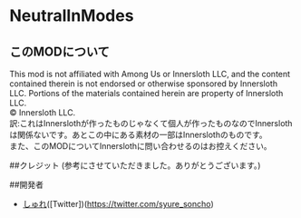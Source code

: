 # NeutralInModes

## このMODについて
This mod is not affiliated with Among Us or Innersloth LLC, and the content contained therein is not endorsed or otherwise sponsored by Innersloth LLC. Portions of the materials contained herein are property of Innersloth LLC.<br>
 © Innersloth LLC. <br>
訳:これはInnerslothが作ったものじゃなくて個人が作ったものなのでInnerslothは関係ないです。あとこの中にある素材の一部はInnerslothのものです。<br>
また、このMODについてInnerslothに問い合わせるのはお控えください。

##クレジット
(参考にさせていただきました。ありがとうございます。)

##開発者
- [しゅれ](https://github.com/oshurecat)([Twitter])(https://twitter.com/syure_soncho)

